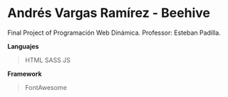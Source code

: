 # Andrés Vargas Ramírez - Beehive
Final Project of Programación Web Dinámica. Professor: Esteban Padilla.

**Languajes**
>HTML
>SASS
>JS

**Framework**
>FontAwesome
